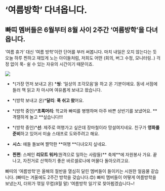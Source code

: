 
# ‘여름방학’ 다녀옵니다.

## 빠띠 멤버들은 6월부터 8월 사이 2주간 ‘여름방학’을 다녀옵니다.

‘여름 휴가’ 대신 ‘여름 방학’이란 단어를 부러 써봅니다. 마치 내일은 오지 않는다는 듯 오늘 하루 찐하고 재밌게 노는 아이들처럼, 저희도 어떤 (회의, 버그 수정, 모니터링..) 걱정 없이 푹- 쉴 수 있는 자유의 시간이기 때문이죠.

![](/assets/images/여름방학-다녀옵니다/0*dcEVH7I0ixLCUyD4.png)

* *(가장 먼저 보내고 온) ***씽**: ‘일상의 조각모음’을 하고 온 기분이에요. 동네 서점에 들러 책 읽고 차 마시며 여유롭게 보내고 왔습니다.

* *(방학 보내고 온)***달리**: **푹 쉬고 왔**어요.

* *(방학 중인)***초록머리**: 학교와 빠띠를 병행하며 아주 바쁜 상반기를 보냈어요. **격렬하게 놀고 **싶습니다!!!

* *(방학 중인)***선**: 제주로 여행가고 싶은데 장마철이라 망설여지네요. 친구가 **영화를 준비**하고 있어서 미술 스태프로 도와주려고 해요.

* **시스**: 애들 돌보며 짤막한 **여행 **다녀오지 싶네요.

* **찐쩐**: 스페인 **리모트 워커**(원격으로 일하는 사람들)** 축제**에 자원봉사 가요. 끝나고, 자전거로 산책하기 좋은 바르셀로나에 머물다 돌아오려고요.

빠띠의 ‘여름방학’은 올해의 절반을 열심히 달린 멤버들이 들이키는 시원한 얼음물 같습니다. (빠띠는 겨울에도 2주간 방학을 갖습니다.😍) 빠띠 멤버들이 어떻게 여름방학을 보냈는지, 더위가 꺾일 무렵(8월 말) ‘여름방학 일기’로 찾아뵙겠습니다~!
